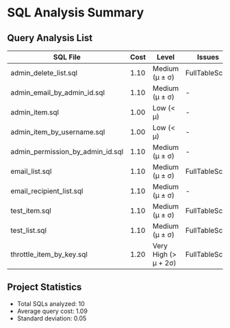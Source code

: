 # SQL Analysis Summary

## Query Analysis List
| SQL File | Cost | Level | Issues | Report |
|----------|------|-------|---------|---------|
| admin\_delete\_list.sql | 1.10 | Medium (μ ± σ) | FullTableScan | [Details](admin_delete_list.md) |
| admin\_email\_by\_admin\_id.sql | 1.10 | Medium (μ ± σ) | - | [Details](admin_email_by_admin_id.md) |
| admin\_item.sql | 1.00 | Low (< μ) | - | [Details](admin_item.md) |
| admin\_item\_by\_username.sql | 1.00 | Low (< μ) | - | [Details](admin_item_by_username.md) |
| admin\_permission\_by\_admin\_id.sql | 1.10 | Medium (μ ± σ) | - | [Details](admin_permission_by_admin_id.md) |
| email\_list.sql | 1.10 | Medium (μ ± σ) | FullTableScan | [Details](email_list.md) |
| email\_recipient\_list.sql | 1.10 | Medium (μ ± σ) | - | [Details](email_recipient_list.md) |
| test\_item.sql | 1.10 | Medium (μ ± σ) | FullTableScan | [Details](test_item.md) |
| test\_list.sql | 1.10 | Medium (μ ± σ) | FullTableScan | [Details](test_list.md) |
| throttle\_item\_by\_key.sql | 1.20 | Very High (> μ + 2σ) | FullTableScan | [Details](throttle_item_by_key.md) |

## Project Statistics
- Total SQLs analyzed: 10
- Average query cost: 1.09
- Standard deviation: 0.05